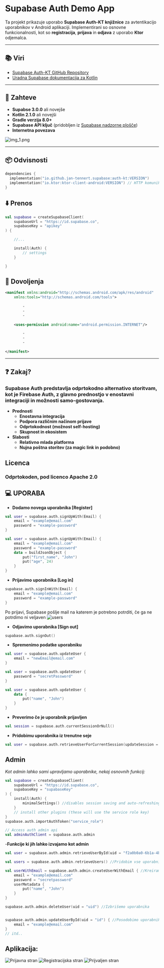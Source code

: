 # Supabase Auth Demo App

Ta projekt prikazuje uporabo **Supabase Auth-KT knjižnice** za avtentikacijo uporabnikov v Android aplikaciji. Implementirani so osnovne funkcionalnosti, kot so **registracija**, **prijava** in **odjava** z uporabo **Ktor** odjemalca.

---

## 📚 Viri

- [Supabase Auth-KT GitHub Repository](https://github.com/supabase-community/supabase-kt/tree/master/Auth)
- [Uradna Supabase dokumentacija za Kotlin](https://supabase.com/docs/reference/kotlin/auth-signup)

---

## 🔧 Zahteve

- **Supabse 3.0.0** ali novejše
- **Kotlin 2.1.0** ali novejši
- **Gradle verzija 8.0+**
- **Supabase API ključ** (pridobljen iz [Supabase nadzorne plošče](https://supabase.com))
- **Internetna povezava** 

![img_1.png](img_1.png)


---

## 📦 Odvisnosti

```kotlin
dependencies {
  implementation("io.github.jan-tennert.supabase:auth-kt:VERSION")
  implementation("io.ktor:ktor-client-android:VERSION") // HTTP komunikacija
}
```
##  ⬇️ Prenos
```kotlin
val supabase = createSupabaseClient(
    supabaseUrl = "https://id.supabase.co",
    supabaseKey = "apikey"
) {

    //...

    install(Auth) {
        // settings
    }

}
```

## 🔑 Dovoljenja

```xml
<manifest xmlns:android="http://schemas.android.com/apk/res/android"  
    xmlns:tools="http://schemas.android.com/tools">
    
        -
        -
        -
                
    <uses-permission android:name="android.permission.INTERNET"/>

        -
        -
        -
        
</manifest>
```
---

## ❓ Zakaj?

### Supabase Auth predstavlja odprtokodno alternativo storitvam, kot je Firebase Auth, z glavno prednostjo v enostavni integraciji in možnosti samo-gostovanja.

- **Prednosti**
  - **Enostavna integracija**
  - **Podpora različnim načinom prijave**
  - **Odprtokodnost (možnost self-hosting)**
  - **Skupnost in ekosistem**
- **Slabosti**
  - **Relativno mlada platforma**
  - **Nujna poštna storitev (za magic link in podobno)**

## Licenca
### Odprtokoden, pod licenco Apache 2.0

## 💻 UPORABA
- **Dodamo novega uporabnika [Register]**
```kotlin
val user = supabase.auth.signUpWith(Email) {
    email = "example@email.com"
    password = "example-password"
}

val user = supabase.auth.signUpWith(Email) {
    email = "example@email.com"
    password = "example-password"
    data = buildJsonObject {
        put("first_name", "John")
        put("age", 24)
    }
}

```

- **Prijavimo uporabnika [Log in]**
```kotlin
supabase.auth.signInWith(Email) {
    email = "example@email.com"
    password = "example-password"
}
```
Po prijavi, Supabase pošlje mail na katerem je potrebno potrditi, če ga ne potrdimo ni veljaven
![users](users.png)



- **Odjavimo uporabnika [Sign out]**
```kotlin
supabase.auth.signOut()
```

- **Spremenimo podatke uporabniku**
```kotlin
val user = supabase.auth.updateUser {
    email = "newEmail@email.com"
}

val user = supabase.auth.updateUser {
    password = "secretPassword"
}

val user = supabase.auth.updateUser {
    data {
        put("name", "John")
    }
}
```

- **Preverimo če je uporabnik prijavljen**
```kotlin
val session = supabase.auth.currentSessionOrNull()
```

- **Pridobimu uporabnika iz trenutne seje**
```kotlin
val user = supabase.auth.retrieveUserForCurrentSession(updateSession = true)

``````
## Admin
*Kot admin lahko sami upravljamo uporabnike, nekaj osnovnih funkcij:*
```kotlin
val supabase = createSupabaseClient(
    supabaseUrl = "https://id.supabase.co",
    supabaseKey = "supabaseKey"
) {
    install(Auth) {
        minimalSettings() //disables session saving and auto-refreshing
    }
    // install other plugins (these will use the service role key)
}
supabase.auth.importAuthToken("service_role")

// Access auth admin api
val adminAuthClient = supabase.auth.admin
```
-**Funkcije ki jih lahko izvajamo kot admin**

```kotlin
val user = supabase.auth.admin.retrieveUserById(uid = "f2a0b0a0-6b1a-4b7a-8f1a-4b7a6b1a8f1a") //Pridobimo uporabinika po ID-ju

val users = supabase.auth.admin.retrieveUsers() //Pridobim vse uporabnike

val userWithEmail = supabase.auth.admin.createUserWithEmail { //Kreiramo uporabnika
    email = "example@email.com"
    password = "secretpassword"
    userMetadata {
        put("name", "John")
    }
}

supabase.auth.admin.deleteUser(uid = "uid") //Izbrišemo uporabnika


supabase.auth.admin.updateUserById(uid = "id") { //Posodobimo uporabnika
    email = "example@email.com"
}
// itd..
```

## Aplikacija:
![Prijavna stran](login_screen.PNG)
![Registracijska stran](register_screen.PNG)
![Prijvaljen stran](loggedIn_screen.PNG)
